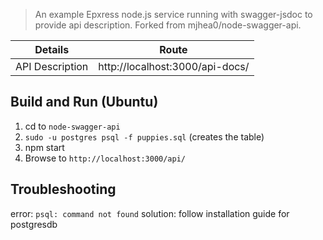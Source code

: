 > An example Epxress node.js service running with swagger-jsdoc to provide api description.
> Forked from  mjhea0/node-swagger-api.


| Details        | Route    |
| ------------- |:-------------:| 
| API Description  |  http://localhost:3000/api-docs/ | 


## Build and Run (Ubuntu)

1. cd to `node-swagger-api`
2. `sudo -u postgres psql -f puppies.sql` (creates the table)
2. npm start
3. Browse to `http://localhost:3000/api/`

## Troubleshooting

error: `psql: command not found`
solution: follow installation guide for postgresdb
